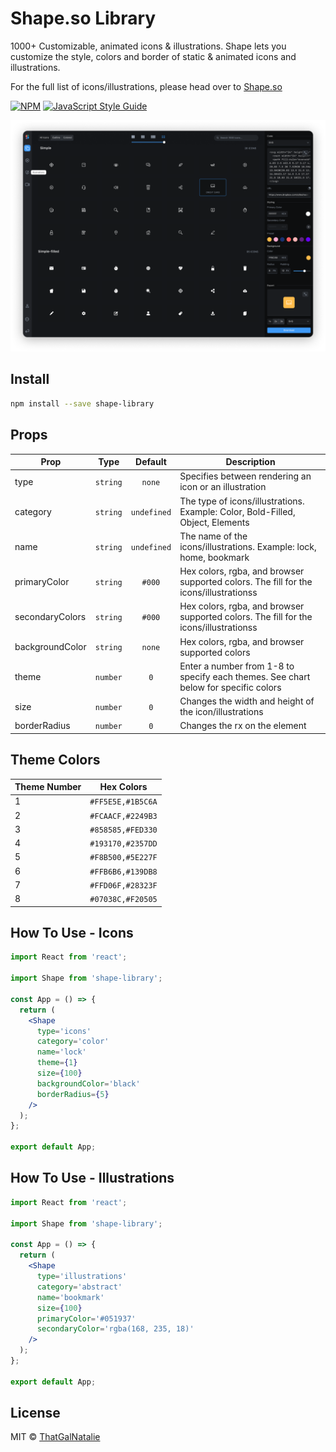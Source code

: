 # Shape.so Library

1000+ Customizable, animated icons & illustrations. Shape lets you customize the style, colors and border of static & animated icons and illustrations.

For the full list of icons/illustrations, please head over to [Shape.so](https://shape.so/)

>

[![NPM](https://img.shields.io/npm/v/shape-library.svg)](https://www.npmjs.com/package/shape-library) [![JavaScript Style Guide](https://img.shields.io/badge/code_style-standard-brightgreen.svg)](https://standardjs.com)

![Shape.so Icon Editor](iconEditor.png)

## Install

```bash
npm install --save shape-library
```

## Props

| Prop            |   Type   |   Default   | Description                                                                           |
| --------------- | :------: | :---------: | ------------------------------------------------------------------------------------- |
| type            | `string` |   `none`    | Specifies between rendering an icon or an illustration                                |
| category        | `string` | `undefined` | The type of icons/illustrations. Example: Color, Bold-Filled, Object, Elements        |
| name            | `string` | `undefined` | The name of the icons/illustrations. Example: lock, home, bookmark                    |
| primaryColor    | `string` |   `#000`    | Hex colors, rgba, and browser supported colors. The fill for the icons/illustrationss |
| secondaryColors | `string` |   `#000`    | Hex colors, rgba, and browser supported colors. The fill for the icons/illustrationss |
| backgroundColor | `string` |   `none`    | Hex colors, rgba, and browser supported colors                                        |
| theme           | `number` |     `0`     | Enter a number from 1-8 to specify each themes. See chart below for specific colors   |
| size            | `number` |     `0`     | Changes the width and height of the icon/illustrations                                |
| borderRadius    | `number` |     `0`     | Changes the rx on the <rect/> element                                                 |

## Theme Colors

| Theme Number | Hex Colors        |
| ------------ | ----------------- |
| 1            | `#FF5E5E,#1B5C6A` |
| 2            | `#FCAACF,#2249B3` |
| 3            | `#858585,#FED330` |
| 4            | `#193170,#2357DD` |
| 5            | `#F8B500,#5E227F` |
| 6            | `#FFB6B6,#139DB8` |
| 7            | `#FFD06F,#28323F` |
| 8            | `#07038C,#F20505` |

## How To Use - Icons

```jsx
import React from 'react';

import Shape from 'shape-library';

const App = () => {
  return (
    <Shape
      type='icons'
      category='color'
      name='lock'
      theme={1}
      size={100}
      backgroundColor='black'
      borderRadius={5}
    />
  );
};

export default App;
```

## How To Use - Illustrations

```jsx
import React from 'react';

import Shape from 'shape-library';

const App = () => {
  return (
    <Shape
      type='illustrations'
      category='abstract'
      name='bookmark'
      size={100}
      primaryColor='#051937'
      secondaryColor='rgba(168, 235, 18)'
    />
  );
};

export default App;
```

## License

MIT © [ThatGalNatalie](https://github.com/ThatGalNatalie)
